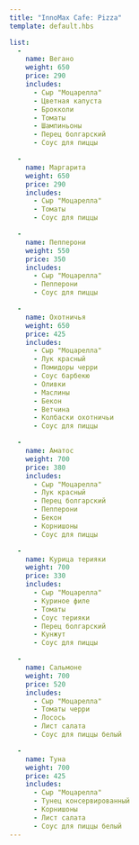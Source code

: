 ```yaml
---
title: "InnoMax Cafe: Pizza"
template: default.hbs

list:
  -
    name: Вегано
    weight: 650
    price: 290
    includes:
      - Сыр "Моцарелла"
      - Цветная капуста
      - Брокколи
      - Томаты
      - Шампиньоны
      - Перец болгарский
      - Соус для пиццы

  -
    name: Маргарита
    weight: 650
    price: 290
    includes:
      - Сыр "Моцарелла"
      - Томаты
      - Соус для пиццы

  -
    name: Пепперони
    weight: 550
    price: 350
    includes:
      - Сыр "Моцарелла"
      - Пепперони
      - Соус для пиццы

  -
    name: Охотничья
    weight: 650
    price: 425
    includes:
      - Сыр "Моцарелла"
      - Лук красный
      - Помидоры черри
      - Соус барбекю
      - Оливки
      - Маслины
      - Бекон
      - Ветчина
      - Колбаски охотничьи
      - Соус для пиццы

  -
    name: Аматос
    weight: 700
    price: 380
    includes:
      - Сыр "Моцарелла"
      - Лук красный
      - Перец болгарский
      - Пепперони
      - Бекон
      - Корнишоны
      - Соус для пиццы

  -
    name: Курица терияки
    weight: 700
    price: 330
    includes:
      - Сыр "Моцарелла"
      - Куриное филе
      - Томаты
      - Соус терияки
      - Перец болгарский
      - Кунжут
      - Соус для пиццы

  -
    name: Сальмоне
    weight: 700
    price: 520
    includes:
      - Сыр "Моцарелла"
      - Томаты черри
      - Лосось
      - Лист салата
      - Соус для пиццы белый

  -
    name: Туна
    weight: 700
    price: 425
    includes:
      - Сыр "Моцарелла"
      - Тунец консервированный
      - Корнишоны
      - Лист салата
      - Соус для пиццы белый
---
```

